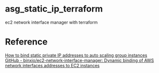 # asg_static_ip_terraform
ec2 network interface manager with terraform
# Reference
[How to bind static private IP addresses to auto scaling group instances](https://xebia.com/blog/how-to-dynamically-bind-static-private-ip-addresses-to-an-auto-scaling-group/)   
[GitHub - binxio/ec2-network-interface-manager: Dynamic binding of AWS network interfaces addresses to EC2 instances](https://github.com/binxio/ec2-network-interface-manager)
